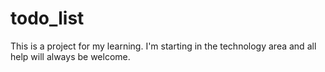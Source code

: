 # todo_list
This is a project for my learning.
I'm starting in the technology area and all help will always be welcome.
